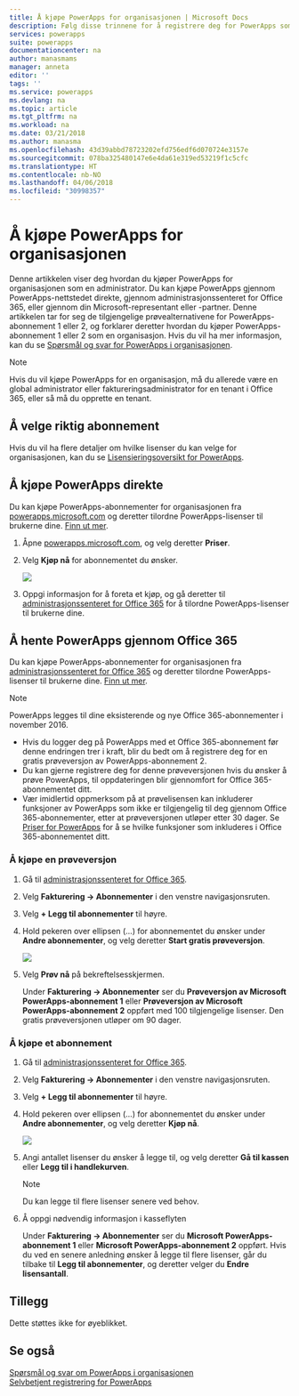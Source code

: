 ```yaml
---
title: Å kjøpe PowerApps for organisasjonen | Microsoft Docs
description: Følg disse trinnene for å registrere deg for PowerApps som en administrator.
services: powerapps
suite: powerapps
documentationcenter: na
author: manasmams
manager: anneta
editor: ''
tags: ''
ms.service: powerapps
ms.devlang: na
ms.topic: article
ms.tgt_pltfrm: na
ms.workload: na
ms.date: 03/21/2018
ms.author: manasma
ms.openlocfilehash: 43d39abbd78723202efd756edf6d070724e3157e
ms.sourcegitcommit: 078ba325480147e6e4da61e319ed53219f1c5cfc
ms.translationtype: HT
ms.contentlocale: nb-NO
ms.lasthandoff: 04/06/2018
ms.locfileid: "30998357"
---
```

# <a name="purchase-powerapps-for-your-organization"></a>Å kjøpe PowerApps for organisasjonen
Denne artikkelen viser deg hvordan du kjøper PowerApps for organisasjonen som en administrator. Du kan kjøpe PowerApps gjennom PowerApps-nettstedet direkte, gjennom administrasjonssenteret for Office 365, eller gjennom din Microsoft-representant eller -partner. Denne artikkelen tar for seg de tilgjengelige prøvealternativene for PowerApps-abonnement 1 eller 2, og forklarer deretter hvordan du kjøper PowerApps-abonnement 1 eller 2 som en organisasjon. Hvis du vil ha mer informasjon, kan du se [Spørsmål og svar for PowerApps i organisasjonen](signup-question-and-answer.md).

> [!NOTE]
>   Hvis du vil kjøpe PowerApps for en organisasjon, må du allerede være en global administrator eller faktureringsadministrator for en tenant i Office 365, eller så må du opprette en tenant.

## <a name="choosing-the-right-plan"></a>Å velge riktig abonnement
Hvis du vil ha flere detaljer om hvilke lisenser du kan velge for organisasjonen, kan du se [Lisensieringsoversikt for PowerApps](pricing-billing-skus.md).

## <a name="purchase-powerapps-directly"></a>Å kjøpe PowerApps direkte
Du kan kjøpe PowerApps-abonnementer for organisasjonen fra [powerapps.microsoft.com][4] og deretter tilordne PowerApps-lisenser til brukerne dine. [Finn ut mer][5].

1. Åpne [powerapps.microsoft.com][4], og velg deretter **Priser**.

2. Velg **Kjøp nå** for abonnementet du ønsker.

    ![](./media/signup-for-powerapps-admin/buy-now.png)

3. Oppgi informasjon for å foreta et kjøp, og gå deretter til [administrasjonssenteret for Office 365][6] for å tilordne PowerApps-lisenser til brukerne dine.

## <a name="get-powerapps-through-office-365"></a>Å hente PowerApps gjennom Office 365
Du kan kjøpe PowerApps-abonnementer for organisasjonen fra [administrasjonssenteret for Office 365][6] og deretter tilordne PowerApps-lisenser til brukerne dine. [Finn ut mer][5].

> [!NOTE]
> PowerApps legges til dine eksisterende og nye Office 365-abonnementer i november 2016.
>
> * Hvis du logger deg på PowerApps med et Office 365-abonnement før denne endringen trer i kraft, blir du bedt om å registrere deg for en gratis prøveversjon av PowerApps-abonnement 2.
> * Du kan gjerne registrere deg for denne prøveversjonen hvis du ønsker å prøve PowerApps, til oppdateringen blir gjennomfort for Office 365-abonnementet ditt.  
> * Vær imidlertid oppmerksom på at prøvelisensen kan inkluderer funksjoner av PowerApps som ikke er tilgjengelig til deg gjennom Office 365-abonnementer, etter at prøveversjonen utløper etter 30 dager.  Se [Priser for PowerApps][2] for å se hvilke funksjoner som inkluderes i Office 365-abonnementet ditt.


### <a name="purchase-a-subscription-trial"></a>Å kjøpe en prøveversjon
1. Gå til [administrasjonssenteret for Office 365][6].

2. Velg **Fakturering -> Abonnementer** i den venstre navigasjonsruten.

3. Velg **+ Legg til abonnementer** til høyre.

4. Hold pekeren over ellipsen (...) for abonnementet du ønsker under **Andre abonnementer**, og velg deretter **Start gratis prøveversjon**.

    ![](./media/signup-for-powerapps-admin/admin-purchase-trial.png)

5. Velg **Prøv nå** på bekreftelsesskjermen.

    Under **Fakturering -> Abonnementer** ser du **Prøveversjon av Microsoft PowerApps-abonnement 1** eller **Prøveversjon av Microsoft PowerApps-abonnement 2** oppført med 100 tilgjengelige lisenser. Den gratis prøveversjonen utløper om 90 dager.

### <a name="purchase-a-subscription"></a>Å kjøpe et abonnement
1. Gå til [administrasjonssenteret for Office 365][6].

2. Velg **Fakturering -> Abonnementer** i den venstre navigasjonsruten.

3. Velg **+ Legg til abonnementer** til høyre.

4. Hold pekeren over ellipsen (...) for abonnementet du ønsker under **Andre abonnementer**, og velg deretter **Kjøp nå**.

    ![](./media/signup-for-powerapps-admin/admin-purchase-paid.png)

5. Angi antallet lisenser du ønsker å legge til, og velg deretter **Gå til kassen** eller **Legg til i handlekurven**.

   > [!NOTE]
   > Du kan legge til flere lisenser senere ved behov.


6. Å oppgi nødvendig informasjon i kasseflyten

    Under **Fakturering -> Abonnementer** ser du **Microsoft PowerApps-abonnement 1** eller **Microsoft PowerApps-abonnement 2** oppført. Hvis du ved en senere anledning ønsker å legge til flere lisenser, går du tilbake til **Legg til abonnementer**, og deretter velger du **Endre lisensantall**.

## <a name="add-ons"></a>Tillegg
Dette støttes ikke for øyeblikket.

## <a name="see-also"></a>Se også
[Spørsmål og svar om PowerApps i organisasjonen](signup-question-and-answer.md)  
[Selvbetjent registrering for PowerApps](../maker/signup-for-powerapps.md)  

<!--Reference links in article-->
[1]: http://go.microsoft.com/fwlink/p/?LinkId=715583
[2]: http://go.microsoft.com/fwlink/p/?LinkId=708209
[4]: https://go.microsoft.com/fwlink/?linkid=832551
[5]: https://support.office.com/article/997596b5-4173-4627-b915-36abac6786dc
[6]: https://portal.office.com/admin/default.aspx

